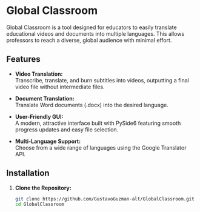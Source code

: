 # Global Classroom

Global Classroom is a tool designed for educators to easily translate educational videos and documents into multiple languages. This allows professors to reach a diverse, global audience with minimal effort.

## Features

- **Video Translation:**  
  Transcribe, translate, and burn subtitles into videos, outputting a final video file without intermediate files.
  
- **Document Translation:**  
  Translate Word documents (.docx) into the desired language.
  
- **User-Friendly GUI:**  
  A modern, attractive interface built with PySide6 featuring smooth progress updates and easy file selection.

- **Multi-Language Support:**  
  Choose from a wide range of languages using the Google Translator API.

## Installation

1. **Clone the Repository:**

   ```bash
   git clone https://github.com/GustavoGuzman-alt/GlobalClassroom.git
   cd GlobalClassroom
